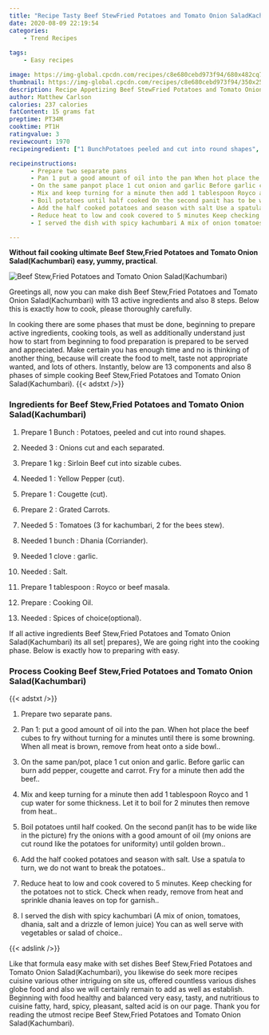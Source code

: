```yaml
---
title: "Recipe Tasty Beef StewFried Potatoes and Tomato Onion SaladKachumbari"
date: 2020-08-09 22:19:54
categories:
    - Trend Recipes
    
tags:
    - Easy recipes

image: https://img-global.cpcdn.com/recipes/c8e680cebd973f94/680x482cq70/beef-stewfried-potatoes-and-tomato-onion-saladkachumbari-recipe-main-photo.jpg
thumbnail: https://img-global.cpcdn.com/recipes/c8e680cebd973f94/350x250cq70/beef-stewfried-potatoes-and-tomato-onion-saladkachumbari-recipe-main-photo.jpg
description: Recipe Appetizing Beef StewFried Potatoes and Tomato Onion SaladKachumbari with 13 ingredients and 8 stages of easy cooking.
author: Matthew Carlson
calories: 237 calories
fatContent: 15 grams fat
preptime: PT34M
cooktime: PT1H
ratingvalue: 3
reviewcount: 1970
recipeingredient: ["1 BunchPotatoes peeled and cut into round shapes", "3Onions cut and each separated", "1 kgSirloin Beef cut into sizable cubes", "1Yellow Pepper cut", "1Cougette cut", "2Grated Carrots", "5Tomatoes 3 for kachumbari 2 for the bees stew", "1 bunchDhania Corriander", "1 clovegarlic", "Salt", "1 tablespoonRoyco or beef masala", "Cooking Oil", "Spices of choiceoptional"]

recipeinstructions: 
      - Prepare two separate pans 
      - Pan 1 put a good amount of oil into the pan When hot place the beef cubes to fry without turning for a minutes until there is some browning When all meat is brown remove from heat onto a side bowl 
      - On the same panpot place 1 cut onion and garlic Before garlic can burn add pepper cougette and carrot Fry for a minute then add the beef 
      - Mix and keep turning for a minute then add 1 tablespoon Royco and 1 cup water for some thickness Let it to boil for 2 minutes then remove from heat 
      - Boil potatoes until half cooked On the second panit has to be wide like in the picture fry the onions with a good amount of oil my onions are cut round like the potatoes for uniformity until golden brown 
      - Add the half cooked potatoes and season with salt Use a spatula to turn we do not want to break the potatoes 
      - Reduce heat to low and cook covered to 5 minutes Keep checking for the potatoes not to stick Check when ready remove from heat and sprinkle dhania leaves on top for garnish 
      - I served the dish with spicy kachumbari A mix of onion tomatoes dhania salt and a drizzle of lemon juice You can as well serve with vegetables or salad of choice

---
```




**Without fail cooking ultimate Beef Stew,Fried Potatoes and Tomato Onion Salad(Kachumbari) easy, yummy, practical**. 


![Beef Stew,Fried Potatoes and Tomato Onion Salad(Kachumbari)](https://img-global.cpcdn.com/recipes/c8e680cebd973f94/680x482cq70/beef-stewfried-potatoes-and-tomato-onion-saladkachumbari-recipe-main-photo.jpg "Beef Stew,Fried Potatoes and Tomato Onion Salad(Kachumbari)")




Greetings all, now you can make dish Beef Stew,Fried Potatoes and Tomato Onion Salad(Kachumbari) with 13 active ingredients and also 8 steps. Below this is exactly how to cook, please thoroughly carefully.

In cooking there are some phases that must be done, beginning to prepare active ingredients, cooking tools, as well as additionally understand just how to start from beginning to food preparation is prepared to be served and appreciated. Make certain you has enough time and no is thinking of another thing, because will create the food to melt, taste not appropriate wanted, and lots of others. Instantly, below are 13 components and also 8 phases of simple cooking Beef Stew,Fried Potatoes and Tomato Onion Salad(Kachumbari).
{{< adstxt />}}

### Ingredients for Beef Stew,Fried Potatoes and Tomato Onion Salad(Kachumbari)


1. Prepare 1 Bunch : Potatoes, peeled and cut into round shapes.

1. Needed 3 : Onions cut and each separated.

1. Prepare 1 kg : Sirloin Beef cut into sizable cubes.

1. Needed 1 : Yellow Pepper (cut).

1. Prepare 1 : Cougette (cut).

1. Prepare 2 : Grated Carrots.

1. Needed 5 : Tomatoes (3 for kachumbari, 2 for the bees stew).

1. Needed 1 bunch : Dhania (Corriander).

1. Needed 1 clove : garlic.

1. Needed  : Salt.

1. Prepare 1 tablespoon : Royco or beef masala.

1. Prepare  : Cooking Oil.

1. Needed  : Spices of choice(optional).



If all active ingredients Beef Stew,Fried Potatoes and Tomato Onion Salad(Kachumbari) its all set| prepares}, We are going right into the cooking phase. Below is exactly how to preparing with easy.

### Process Cooking Beef Stew,Fried Potatoes and Tomato Onion Salad(Kachumbari)

{{< adstxt />}}


1. Prepare two separate pans.



1. Pan 1: put a good amount of oil into the pan. When hot place the beef cubes to fry without turning for a minutes until there is some browning. When all meat is brown, remove from heat onto a side bowl..



1. On the same pan/pot, place 1 cut onion and garlic. Before garlic can burn add pepper, cougette and carrot. Fry for a minute then add the beef..



1. Mix and keep turning for a minute then add 1 tablespoon Royco and 1 cup water for some thickness. Let it to boil for 2 minutes then remove from heat..



1. Boil potatoes until half cooked. On the second pan(it has to be wide like in the picture) fry the onions with a good amount of oil (my onions are cut round like the potatoes for uniformity) until golden brown..



1. Add the half cooked potatoes and season with salt. Use a spatula to turn, we do not want to break the potatoes..



1. Reduce heat to low and cook covered to 5 minutes. Keep checking for the potatoes not to stick. Check when ready, remove from heat and sprinkle dhania leaves on top for garnish..



1. I served the dish with spicy kachumbari (A mix of onion, tomatoes, dhania, salt and a drizzle of lemon juice) You can as well serve with vegetables or salad of choice..





{{< adslink />}}

Like that formula easy make with set dishes Beef Stew,Fried Potatoes and Tomato Onion Salad(Kachumbari), you likewise do seek more recipes cuisine various other intriguing on site us, offered countless various dishes globe food and also we will certainly remain to add as well as establish. Beginning with food healthy and balanced very easy, tasty, and nutritious to cuisine fatty, hard, spicy, pleasant, salted acid is on our page. Thank you for reading the utmost recipe Beef Stew,Fried Potatoes and Tomato Onion Salad(Kachumbari).
